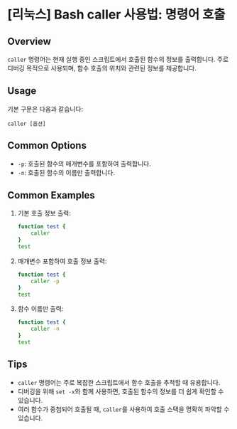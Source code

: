 # [리눅스] Bash caller 사용법: 명령어 호출

## Overview
`caller` 명령어는 현재 실행 중인 스크립트에서 호출된 함수의 정보를 출력합니다. 주로 디버깅 목적으로 사용되며, 함수 호출의 위치와 관련된 정보를 제공합니다.

## Usage
기본 구문은 다음과 같습니다:
```
caller [옵션]
```

## Common Options
- `-p`: 호출된 함수의 매개변수를 포함하여 출력합니다.
- `-n`: 호출된 함수의 이름만 출력합니다.

## Common Examples
1. 기본 호출 정보 출력:
   ```bash
   function test {
       caller
   }
   test
   ```

2. 매개변수 포함하여 호출 정보 출력:
   ```bash
   function test {
       caller -p
   }
   test
   ```

3. 함수 이름만 출력:
   ```bash
   function test {
       caller -n
   }
   test
   ```

## Tips
- `caller` 명령어는 주로 복잡한 스크립트에서 함수 호출을 추적할 때 유용합니다.
- 디버깅을 위해 `set -x`와 함께 사용하면, 호출된 함수의 정보를 더 쉽게 확인할 수 있습니다.
- 여러 함수가 중첩되어 호출될 때, `caller`를 사용하여 호출 스택을 명확히 파악할 수 있습니다.
